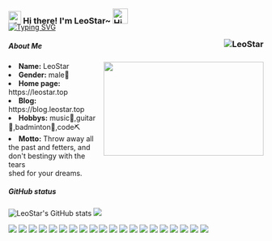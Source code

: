 
<div align="center">
<img src="https://camo.githubusercontent.com/82291b0fe831bfc6781e07fc5090cbd0a8b912bb8b8d4fec0696c881834f81ac/68747470733a2f2f70726f626f742e6d656469612f394575424971676170492e676966" width="100%"  height="3">
</div>
<h3 style="margin-bottom: -20px;">
  <img src="https://media.giphy.com/media/hvRJCLFzcasrR4ia7z/giphy.gif" width="25" alt="手势">
  Hi there! I'm LeoStar~ 
  <img src="https://emojis.slackmojis.com/emojis/images/1588866973/8934/hellokittydance.gif?1588866973" alt="Hi" width="30" />
  <a href="https://github.com/ileostar">
    <div align="right">
      <img align="right" src="https://count.getloli.com/get/@:ileostar?theme=rule30" alt="LeoStar"  style="margin-top: 26px;"/>
    </div>
  </a>
</h3>

[![Typing SVG](https://readme-typing-svg.demolab.com?font=Itim&size=25&pause=1000&center=假&vCenter=真&repeat=真&width=435&lines=A+front-end+developer+in+Guangdong)](https://git.io/typing-svg)
<!-- ======================================= -->

<!-- https://readme-typing-svg.demolab.com/demo/ -->
##### About Me
<div align="center" >
  <a href="https://leostar.top/" align="right" >
    <img src="https://i.imgur.com/KXx0cCx.gif" align="right" width="316.5px" height="185.5px" style="margin-left: 10px;">
  </a>
  </div>
<li>
 <b>Name:</b> LeoStar
</li>
<li>
<b>Gender:</b> male🧑
</li>
<li>
<b>Home page:</b> https://leostar.top
</li>
<li>
<b>Blog:</b> https://blog.leostar.top
</li>
<li>
<b>Hobbys:</b> music🎵,guitar🎸,badminton🏸,code⛏
</li>
<li>
<b>Motto:</b> Throw away all the past and fetters, and don't bestingy with the tears <br/> shed for your dreams.
</li>
</div>
<div>
  
##### GitHub status
  
![LeoStar's GitHub stats](https://github-readme-stats.vercel.app/api?username=ileostar&show_icons=true&theme=cobalt&hide=issues&line_height=24)
![](https://github-readme-stats.vercel.app/api/top-langs/?username=ileostar&layout=compact&show_icons=truee&include_all_commits=true&theme=onedark&card_width=360)
<!--
![](https://github-readme-activity-graph.cyclic.app/graph?username=tinygeeker&theme=github)
![](https://github-readme-stats.vercel.app/api?username=tinygeeker&show_icons=truee&include_all_commits=true&theme=onedark&hide=prs) 
![](https://github-readme-stats.vercel.app/api/top-langs/?username=tinygeeker&layout=compact&show_icons=truee&include_all_commits=true&theme=onedark&card_width=230)
-->

<!-- ======================================= -->

![](https://img.shields.io/badge/-Nodejs-43853d?style=flat-square&logo=Node.js&logoColor=white)
![](https://img.shields.io/badge/-WebRTC-008000?style=flat-square&logo=WebRTC&labelColor=90EE90&color=fff) 
![](https://img.shields.io/badge/-JavaScript-e5cd0c?style=flat-square&logo=JavaScript&labelColor=f7df1e&logoColor=000)
![](https://img.shields.io/badge/-TypeScript-3178C6?style=flat-square&logo=TypeScript&logoColor=white&color=blue) 
![](https://img.shields.io/badge/-Vue.js-29beb0?style=flat-square&logo=vue.js&labelColor=ffffff&color=4FC08D) 
![](https://img.shields.io/badge/-React-29beb0?style=flat-square&logo=React&labelColor=ffffff&color=61DAFB) 
![](https://img.shields.io/badge/-WebPack-1C78C0?style=flat-square&logo=WebPack&logoColor=white) 
![](https://img.shields.io/badge/-Electron-white?style=flat-square&logo=electron&logoColor=white&color=47848F) 
![](https://img.shields.io/badge/-Three.js-000000?style=flat-square&logo=Three.js) 
![](https://img.shields.io/badge/-MiniProgram-008000?style=flat-square&logo=WeChat&labelColor=fff&color=07C160) 
![](https://img.shields.io/badge/-NPM-CB3837?style=flat-square&logo=npm&logoColor=white) 
![](https://img.shields.io/badge/-Github_Actions-2088FF?style=flat-square&logo=github-actions&logoColor=white) 
[![](https://img.shields.io/badge/-Gist-black?style=flat-square&logo=GitHub&labelColor=blue&color=fff&logoColor=fff)](https://gist.github.com/tinygeeker) ![](https://img.shields.io/badge/-Tampermonkey-black?style=flat-square&logo=Tampermonkey&labelColor=black&color=00485B) 
![](https://img.shields.io/badge/-KaliLinux-white?style=flat-square&logo=KaliLinux&logoColor=white&color=blue) 
![](https://img.shields.io/badge/-MySQL-white?style=flat-square&logo=MySQL&logoColor=white&color=fff&labelColor=4479A1) 
![](https://img.shields.io/badge/-CodePen-white?style=flat-square&logo=CodePen&logoColor=white&color=000) 
![](https://img.shields.io/badge/-Jenkins-white?style=flat-square&logo=Jenkins&labelColor=D24939&color=white&logoColor=white) 
![](https://img.shields.io/badge/-Docker-white?style=flat-square&logo=Docker&labelColor=2496ED&color=2496ED&logoColor=white) 
![](https://img.shields.io/badge/-Bilibili-white?style=flat-square&logo=Bilibili&labelColor=00A1D6&logoColor=white)

<!-- ======================================= -->

<div align="center">
<img src="https://camo.githubusercontent.com/82291b0fe831bfc6781e07fc5090cbd0a8b912bb8b8d4fec0696c881834f81ac/68747470733a2f2f70726f626f742e6d656469612f394575424971676170492e676966" width="100%"  height="3">
</div><br>

